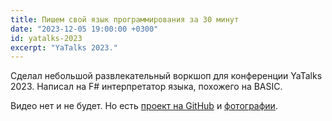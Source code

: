```yaml
---
title: Пишем свой язык программирования за 30 минут
date: "2023-12-05 19:00:00 +0300"
id: yatalks-2023
excerpt: "YaTalks 2023."
---
```


Сделал небольшой развлекательный воркшоп для конференции YaTalks 2023. Написал на F# интерпретатор языка, похожего на BASIC.

Видео нет и не будет. Но есть [проект на GitHub](https://github.com/markshevchenko/yatalks2023) и [фотографии](https://disk.yandex.ru/d/62OacwZyasjyEA).
